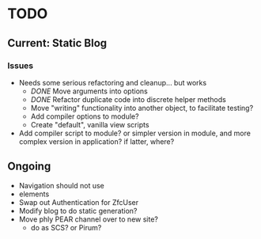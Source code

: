 TODO
====

## Current: Static Blog

### Issues

* Needs some serious refactoring and cleanup... but works
  - *DONE* Move arguments into options
  - *DONE* Refactor duplicate code into discrete helper methods
  - Move "writing" functionality into another object, to facilitate testing?
  - Add compiler options to module?
  - Create "default", vanilla view scripts
* Add compiler script to module? or simpler version in module, and more complex
  version in application? if latter, where?

## Ongoing

* Navigation should not use <li> elements
* Swap out Authentication for ZfcUser
* Modify blog to do static generation?
* Move phly PEAR channel over to new site?
  * do as SCS? or Pirum?
